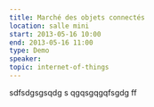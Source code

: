 ```yaml
---
title: Marché des objets connectés
location: salle mini
start: 2013-05-16 10:00
end: 2013-05-16 11:00
type: Demo
speaker: 
topic: internet-of-things
---
```


sdfsdgsgsqdg s qgqsgqgqfsgdg ff 